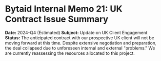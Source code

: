 # Bytaid Internal Memo 21: UK Contract Issue Summary
**Date:** 2024-Q4 (Estimated)
**Subject:** Update on UK Client Engagement
**Status:** The anticipated contract with our prospective UK client will not be moving forward at this time. Despite extensive negotiation and preparation, the deal collapsed due to unforeseen internal and external "problems." We are currently reassessing the resources allocated to this project.